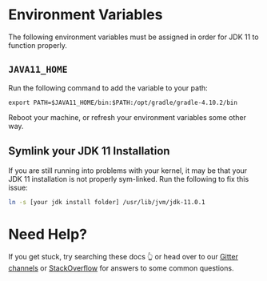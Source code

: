 # Environment Variables

The following environment variables must be assigned in order for JDK 11 to function properly.

## `JAVA11_HOME`

Run the following command to add the variable to your path:

`export PATH=$JAVA11_HOME/bin:$PATH:/opt/gradle/gradle-4.10.2/bin`

Reboot your machine, or refresh your environment variables some other way.

## Symlink your JDK 11 Installation

If you are still running into problems with your kernel, it may be that your JDK 11 installation is not properly sym-linked. Run the following to fix this issue:

```bash
ln -s [your jdk install folder] /usr/lib/jvm/jdk-11.0.1
```

# Need Help?

If you get stuck, try searching these docs 👆 or head over to our [Gitter channels](https://gitter.im/aionnetwork/Lobby) or [StackOverflow](https://stackoverflow.com/search?q=aion) for answers to some common questions.